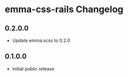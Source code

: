 # emma-css-rails Changelog

## 0.2.0.0
* Update emma.scss to 0.2.0

## 0.1.0.0
* Initial public release
